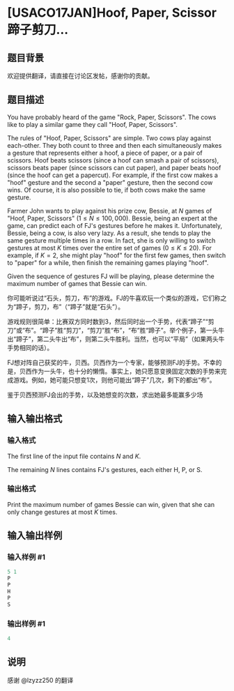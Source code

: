 # [USACO17JAN]Hoof, Paper, Scissor蹄子剪刀…

## 题目背景

欢迎提供翻译，请直接在讨论区发帖，感谢你的贡献。

## 题目描述

You have probably heard of the game "Rock, Paper, Scissors". The cows like to play a similar game they call "Hoof, Paper, Scissors".

The rules of "Hoof, Paper, Scissors" are simple. Two cows play against each-other. They both count to three and then each simultaneously makes a gesture that represents either a hoof, a piece of paper, or a pair of scissors. Hoof beats scissors (since a hoof can smash a pair of scissors), scissors beats paper (since scissors can cut paper), and paper beats hoof (since the hoof can get a papercut). For example, if the first cow makes a "hoof" gesture and the second a "paper" gesture, then the second cow wins. Of course, it is also possible to tie, if both cows make the same gesture.

Farmer John wants to play against his prize cow, Bessie, at $N$ games of "Hoof, Paper, Scissors" ($1 \leq N \leq 100,000$). Bessie, being an expert at the game, can predict each of FJ's gestures before he makes it. Unfortunately, Bessie, being a cow, is also very lazy. As a result, she tends to play the same gesture multiple times in a row. In fact, she is only willing to switch gestures at most $K$ times over the entire set of games ($0 \leq K \leq 20$). For example, if $K=2$, she might play "hoof" for the first few games, then switch to "paper" for a while, then finish the remaining games playing "hoof".

Given the sequence of gestures FJ will be playing, please determine the maximum number of games that Bessie can win.

你可能听说过“石头，剪刀，布”的游戏。FJ的牛喜欢玩一个类似的游戏，它们称之为“蹄子，剪刀，布”（“蹄子”就是“石头”）。

游戏规则很简单：比赛双方同时数到3，然后同时出一个手势，代表“蹄子”“剪刀”或“布”。“蹄子”胜“剪刀”，“剪刀”胜“布”，“布”胜“蹄子”。举个例子，第一头牛出“蹄子”，第二头牛出“布”，则第二头牛胜利。当然，也可以“平局”（如果两头牛手势相同的话）。

FJ想对阵自己获奖的牛，贝西。贝西作为一个专家，能够预测FJ的手势。不幸的是，贝西作为一头牛，也十分的懒惰。事实上，她只愿意变换固定次数的手势来完成游戏。例如，她可能只想变1次，则他可能出“蹄子”几次，剩下的都出“布”。

鉴于贝西预测FJ会出的手势，以及她想变的次数，求出她最多能赢多少场

## 输入输出格式

### 输入格式

The first line of the input file contains $N$ and $K$.

The remaining $N$ lines contains FJ's gestures, each either H, P, or S.

### 输出格式

Print the maximum number of games Bessie can win, given that she can only change gestures at most $K$ times.

## 输入输出样例

### 输入样例 #1

```cpp
5 1
P
P
H
P
S
```


### 输出样例 #1

```cpp
4

```
## 说明

感谢 @lzyzz250 的翻译

